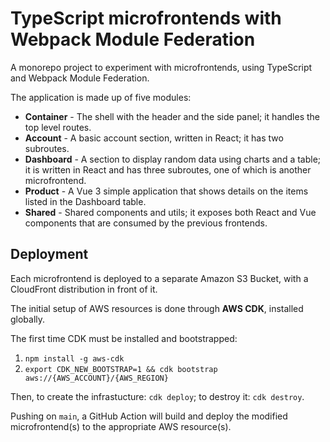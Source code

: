 # TypeScript microfrontends with Webpack Module Federation

A monorepo project to experiment with microfrontends, using TypeScript and Webpack Module Federation.

The application is made up of five modules:
- **Container** - The shell with the header and the side panel; it handles the top level routes.
- **Account** - A basic account section, written in React; it has two subroutes.
- **Dashboard** - A section to display random data using charts and a table; it is written in React and has three subroutes, one of which is another microfrontend.
- **Product** - A Vue 3 simple application that shows details on the items listed in the Dashboard table.
- **Shared** - Shared components and utils; it exposes both React and Vue components that are consumed by the previous frontends.

## Deployment

Each microfrontend is deployed to a separate Amazon S3 Bucket, with a CloudFront distribution in front of it.

The initial setup of AWS resources is done through **AWS CDK**, installed globally.

The first time CDK must be installed and bootstrapped:
1. `npm install -g aws-cdk`
2. `export CDK_NEW_BOOTSTRAP=1 && cdk bootstrap aws://{AWS_ACCOUNT}/{AWS_REGION}`

Then, to create the infrastucture: `cdk deploy`; to destroy it: `cdk destroy`.

Pushing on `main`, a GitHub Action will build and deploy the modified microfrontend(s) to the appropriate AWS resource(s).
